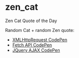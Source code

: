 # zen_cat
Zen Cat Quote of the Day

Random Cat + random Zen quote:

* <a href="https://codepen.io/benjiaming/pen/pmrzBq/">XMLHttpRequest CodePen</a>
* <a href="https://codepen.io/benjiaming/full/joLPzx">Fetch API CodePen</a>
* <a href="https://codepen.io/benjiaming/full/QRMjgo">JQuery AJAX CodePen</a>

